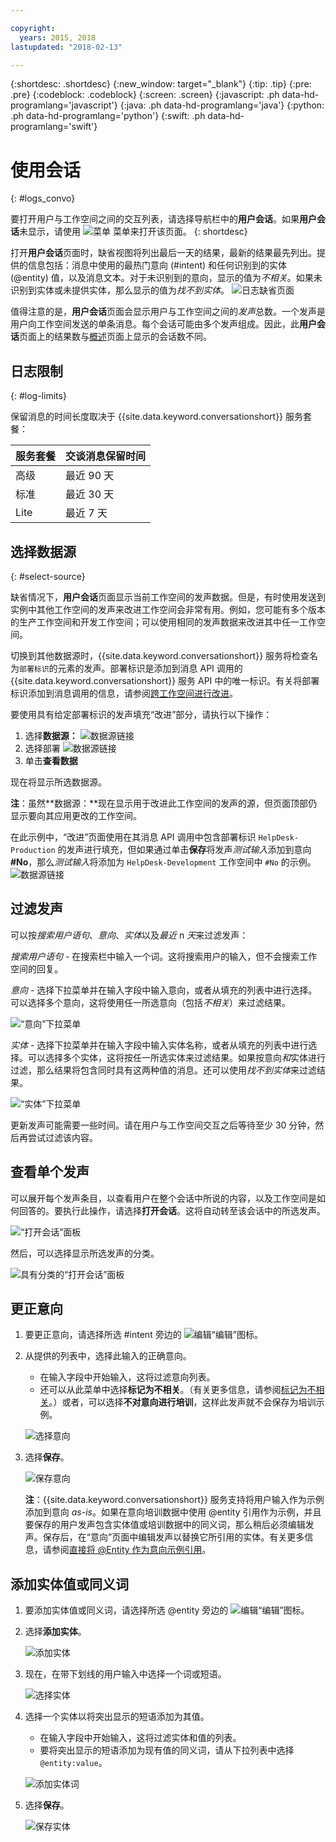 ```yaml
---

copyright:
  years: 2015, 2018
lastupdated: "2018-02-13"

---
```


{:shortdesc: .shortdesc}
{:new_window: target="_blank"}
{:tip: .tip}
{:pre: .pre}
{:codeblock: .codeblock}
{:screen: .screen}
{:javascript: .ph data-hd-programlang='javascript'}
{:java: .ph data-hd-programlang='java'}
{:python: .ph data-hd-programlang='python'}
{:swift: .ph data-hd-programlang='swift'}

# 使用会话
{: #logs_convo}

要打开用户与工作空间之间的交互列表，请选择导航栏中的**用户会话**。如果**用户会话**未显示，请使用 ![菜单](images/Menu_16.png) 菜单来打开该页面。
{: shortdesc}

打开**用户会话**页面时，缺省视图将列出最后一天的结果，最新的结果最先列出。提供的信息包括：消息中使用的最热门意向 (#intent) 和任何识别到的实体 (@entity) 值，以及消息文本。对于未识别到的意向，显示的值为*不相关*。如果未识别到实体或未提供实体，那么显示的值为*找不到实体*。
![日志缺省页面](images/logs_page1.png)

值得注意的是，**用户会话**页面会显示用户与工作空间之间的*发声*总数。一个发声是用户向工作空间发送的单条消息。每个会话可能由多个发声组成。因此，此**用户会话**页面上的结果数与[概述](logs_oview.html)页面上显示的会话数不同。

## 日志限制
{: #log-limits}

保留消息的时间长度取决于 {{site.data.keyword.conversationshort}} 服务套餐：

  服务套餐                             | 交谈消息保留时间
  ------------------------------------ | ------------------------------------
  高级                                 | 最近 90 天
  标准                                 | 最近 30 天
  Lite              | 最近 7 天

## 选择数据源
{: #select-source}

缺省情况下，**用户会话**页面显示当前工作空间的发声数据。但是，有时使用发送到实例中其他工作空间的发声来改进工作空间会非常有用。例如，您可能有多个版本的生产工作空间和开发工作空间；可以使用相同的发声数据来改进其中任一工作空间。

切换到其他数据源时，{{site.data.keyword.conversationshort}} 服务将检查名为`部署标识`的元素的发声。部署标识是添加到消息 API 调用的 {{site.data.keyword.conversationshort}} 服务 API 中的唯一标识。有关将部署标识添加到消息调用的信息，请参阅[跨工作空间进行改进](logs.html#deploy_id)。

要使用具有给定部署标识的发声填充“改进”部分，请执行以下操作：

1.  选择**数据源：**
    ![数据源链接](images/data_source_1.png)
1.  选择部署
    ![数据源链接](images/data_source_2.png)
1.  单击**查看数据**

现在将显示所选数据源。

**注**：虽然**数据源：**现在显示用于改进此工作空间的发声的源，但页面顶部仍显示要向其应用更改的工作空间。

在此示例中，“改进”页面使用在其消息 API 调用中包含部署标识 `HelpDesk-Production` 的发声进行填充，但如果通过单击**保存**将发声*测试输入*添加到意向 **#No**，那么*测试输入*将添加为 `HelpDesk-Development` 工作空间中 `#No` 的示例。![数据源链接](images/data_source_3.png)

## 过滤发声

可以按*搜索用户语句*、*意向*、*实体*以及*最近* n *天*来过滤发声：

*搜索用户语句* - 在搜索栏中输入一个词。这将搜索用户的输入，但不会搜索工作空间的回复。

*意向* - 选择下拉菜单并在输入字段中输入意向，或者从填充的列表中进行选择。可以选择多个意向，这将使用任一所选意向（包括*不相关*）来过滤结果。

![“意向”下拉菜单](images/intents_filter.png)

*实体* - 选择下拉菜单并在输入字段中输入实体名称，或者从填充的列表中进行选择。可以选择多个实体，这将按任一所选实体来过滤结果。如果按意向*和*实体进行过滤，那么结果将包含同时具有这两种值的消息。还可以使用*找不到实体*来过滤结果。

![“实体”下拉菜单](images/entities_filter.png)

更新发声可能需要一些时间。请在用户与工作空间交互之后等待至少 30 分钟，然后再尝试过滤该内容。

## 查看单个发声
可以展开每个发声条目，以查看用户在整个会话中所说的内容，以及工作空间是如何回答的。要执行此操作，请选择**打开会话**。这将自动转至该会话中的所选发声。

![“打开会话”面板](images/open_convo.png)

然后，可以选择显示所选发声的分类。

![具有分类的“打开会话”面板](images/open_convo_classes.png)

## 更正意向

1.  要更正意向，请选择所选 #intent 旁边的 ![编辑](images/edit_icon.png)“编辑”图标。
1.  从提供的列表中，选择此输入的正确意向。
    - 在输入字段中开始输入，这将过滤意向列表。
    - 还可以从此菜单中选择**标记为不相关**。（有关更多信息，请参阅[标记为不相关](intents.html#mark-irrelevant)。）或者，可以选择**不对意向进行培训**，这样此发声就不会保存为培训示例。

    ![选择意向](images/select_intent.png)
1.  选择**保存**。

    ![保存意向](images/save_intent.png)

    **注**：{{site.data.keyword.conversationshort}} 服务支持将用户输入作为示例添加到意向 *as-is*。如果在意向培训数据中使用 @entity 引用作为示例，并且要保存的用户发声包含实体值或培训数据中的同义词，那么稍后必须编辑发声。保存后，在“意向”页面中编辑发声以替换它所引用的实体。有关更多信息，请参阅[直接将 @Entity 作为意向示例引用](intents.html#entity-as-example)。

## 添加实体值或同义词

1.  要添加实体值或同义词，请选择所选 @entity 旁边的 ![编辑](images/edit_icon.png)“编辑”图标。
1.  选择**添加实体**。

    ![添加实体](images/add_entity.png)
1.  现在，在带下划线的用户输入中选择一个词或短语。

    ![选择实体](images/select_entity.png)
1.  选择一个实体以将突出显示的短语添加为其值。
    - 在输入字段中开始输入，这将过滤实体和值的列表。
    - 要将突出显示的短语添加为现有值的同义词，请从下拉列表中选择 `@entity:value`。

    ![添加实体词](images/add_entity_word.png)
1.  选择**保存**。

    ![保存实体](images/add_entity_save.png)
